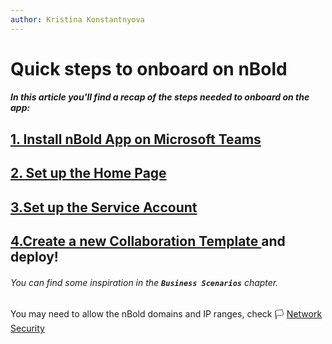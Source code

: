 ```yaml
---
author: Kristina Konstantnyova
---
```

# Quick steps to onboard on nBold

##### In this article you'll find a recap of the steps needed to onboard on the app:

## [1. Install nBold App on Microsoft Teams](https://docs.nbold.co/quickstart/install-the-app.html)

## [2. Set up the Home Page](https://docs.nbold.co/quickstart/setup-the-home-page.html)

## [3.Set up the Service Account](https://docs.nbold.co/quickstart/setup-the-service-account.html)

## [4.Create a new Collaboration Template ](https://docs.nbold.co/collaboration-templates/create-a-new-collaboration-template.html)and deploy!

###### You can find some inspiration in the **`Business Scenarios`** chapter.

You may need to allow the nBold domains and IP ranges, check 🏳 [Network Security](/trust-center/network-security.md)